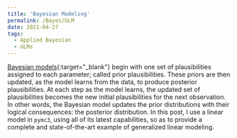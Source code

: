 ```yaml
---
title: 'Bayesian Modeling'
permalink: /Bayes/GLM
date: 2021-04-27
tags:
  - Applied Bayesian
  - GLMs
---
```


[Bayesian models](/applied_bayes/glm.html){:target="_blank"} begin with one set of plausibilities assigned to each parameter; called prior plausibilities. These priors are then updated, as the model learns from the data, to produce posterior plausibilities. At each step as the model learns, the updated set of plausibilities becomes the new initial plausibilities for the next observation. In other words, the Bayesian model updates the prior distributions with their logical consequences: the posterior distribution. In this post, I use a linear model in `pymc3`, using all of its latest capabilities, so as to provide a complete and state-of-the-art example of generalized linear modeling.
